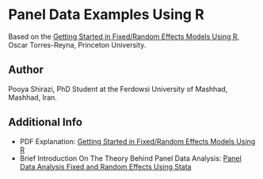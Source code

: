 # Panel Data Examples Using R

Based on the [Getting Started in Fixed/Random Effects Models Using R](https://dss.princeton.edu/training/Panel101R.pdf), Oscar Torres-Reyna, Princeton University.

## Author
Pooya Shirazi, PhD Student at the Ferdowsi University of Mashhad, Mashhad, Iran.

## Additional Info
* PDF Explanation:
[Getting Started in Fixed/Random Effects Models Using R](https://dss.princeton.edu/training/Panel101R.pdf)
* Brief Introduction On The Theory Behind Panel Data Analysis:
[Panel Data Analysis Fixed and Random Effects Using Stata](http://dss.princeton.edu/training/Panel101.pdf)
